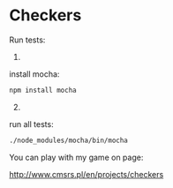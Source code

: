Checkers
===

Run tests:

1.
install mocha:
```bash
npm install mocha
```

2.
run all tests:

```bash
./node_modules/mocha/bin/mocha
```


You can play with my game on page:

http://www.cmsrs.pl/en/projects/checkers
